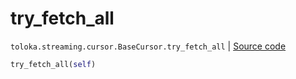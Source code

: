 # try_fetch_all
`toloka.streaming.cursor.BaseCursor.try_fetch_all` | [Source code](https://github.com/Toloka/toloka-kit/blob/v0.1.24/src/streaming/cursor.py#L123)

```python
try_fetch_all(self)
```


